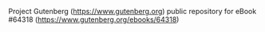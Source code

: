Project Gutenberg (https://www.gutenberg.org) public repository for
eBook #64318 (https://www.gutenberg.org/ebooks/64318)
